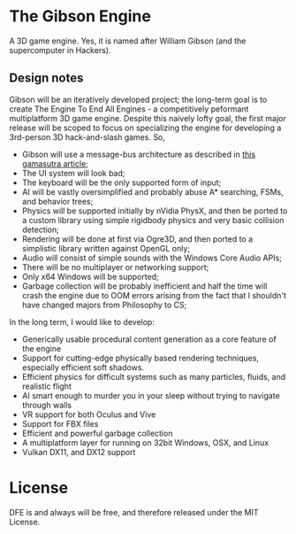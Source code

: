 # The Gibson Engine
A 3D game engine. Yes, it is named after William Gibson (and the supercomputer in Hackers).

## Design notes
Gibson will be an iteratively developed project; the long-term goal is to create The Engine To End All Engines - a competitively peformant multiplatform 3D game engine. Despite this naively lofty goal, the first major release will be scoped to focus on specializing the engine for developing a 3rd-person 3D hack-and-slash games. So,
- Gibson will use a message-bus architecture as described in [this gamasutra article](http://www.gamasutra.com/blogs/MichaelKissner/20151027/257369/Writing_a_Game_Engine_from_Scratch__Part_1_Messaging.php);
- The UI system will look bad;
- The keyboard will be the only supported form of input;
- AI will be vastly oversimplified and probably abuse A* searching, FSMs, and behavior trees;
- Physics will be supported initially by nVidia PhysX, and then be ported to a custom library using simple rigidbody physics and very basic collision detection;
- Rendering will be done at first via Ogre3D, and then ported to a simplistic library written against OpenGL only;
- Audio will consist of simple sounds with the Windows Core Audio APIs;
- There will be no multiplayer or networking support;
- Only x64 Windows will be supported;
- Garbage collection will be probably inefficient and half the time will crash the engine due to OOM errors arising from the fact that I shouldn't have changed majors from Philosophy to CS;

In the long term, I would like to develop:
- Generically usable procedural content generation as a core feature of the engine
- Support for cutting-edge physically based rendering techniques, especially efficient soft shadows.
- Efficient physics for difficult systems such as many particles, fluids, and realistic flight
- AI smart enough to murder you in your sleep without trying to navigate through walls
- VR support for both Oculus and Vive
- Support for FBX files
- Efficient and powerful garbage collection
- A multiplatform layer for running on 32bit Windows, OSX, and Linux
- Vulkan DX11, and DX12 support

# License
DFE is and always will be free, and therefore released under the MIT License.
